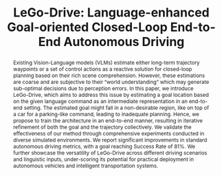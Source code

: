 ---
layout: project-page-new
title: "LeGo-Drive: Language-enhanced Goal-oriented Closed-Loop End-to-End Autonomous Driving"
authors:
  - name: Pranjal Paul
    sup: 1
  - name: Anant Garg*
    sup: 1
  - name: Tushar Choudhary*
    sup: 1
  - name: Arun Kumar Singh
    sup: 1
  - name: K. Madhava Krishna
    sup: 1
affiliations:
  - name: Robotics Research Center, IIIT Hyderabad, India
    link: https://robotics.iiit.ac.in
    sup: 1
  - name: University of Tartu, Estonia
    link: https://tuit.ut.ee/en
    sup: 2
permalink: /publications/2024/Pranjal_LeGo/
abstract: "Existing Vision-Language models (VLMs) estimate either long-term trajectory waypoints or a set of control actions as a reactive solution for closed-loop planning based on their rich scene comprehension. However, these estimations are coarse and are subjective to their “world understanding” which may generate sub-optimal decisions due to perception errors. In this paper, we introduce LeGo-Drive, which aims to address this issue by estimating a goal location based on the given language command as an intermediate representation in an end-to-end setting. The estimated goal might fall in a
non-desirable region, like on top of a car for a parking-like command, leading to inadequate planning. Hence, we propose to train the architecture in an end-to-end manner, resulting in iterative refinement of both the goal and the trajectory collectively. We validate the effectiveness of our method through
comprehensive experiments conducted in diverse simulated environments. We report significant improvements in standard autonomous driving metrics, with a goal reaching Success Rate of 81%. We further showcase the versatility of LeGo-Drive across different driving scenarios and linguistic inputs, under-scoring its potential for practical deployment in autonomous vehicles and intelligent transportation systems."
project_page: https://reachpranjal.github.io/lego-drive/
paper: https://arxiv.org/pdf/2403.20116
code: https://github.com/reachpranjal/lego-drive
#supplement: https://clipgraphs.github.io/static/pdfs/Supplementary.pdf
video: https://www.youtube.com/watch?v=eOYAq2cz1Pk
iframe: https://www.youtube.com/embed/eOYAq2cz1Pk
#demo: https://anyloc.github.io/#interactive_demo

---